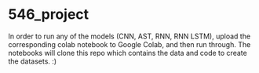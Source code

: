 # 546_project

In order to run any of the models (CNN, AST, RNN, RNN LSTM), upload the corresponding colab notebook to Google Colab, and then run through. The notebooks will clone this repo which contains the data and code to create the datasets. :)